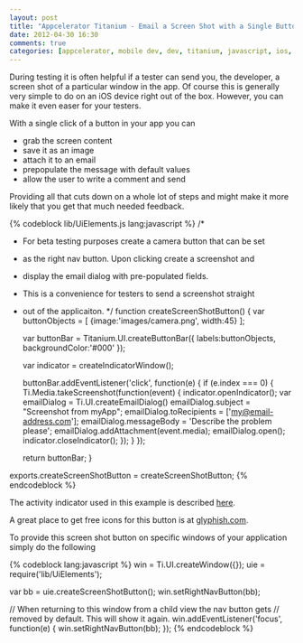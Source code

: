 ```yaml
---
layout: post
title: "Appcelerator Titanium - Email a Screen Shot with a Single Button Click"
date: 2012-04-30 16:30
comments: true
categories: [appcelerator, mobile dev, dev, titanium, javascript, ios, testing]
---
```

During testing it is often helpful if a tester can send you, the developer, a screen shot of a particular window in the app.
Of course this is generally very simple to do on an iOS device right out of the box. However, you can make it even easer for your testers.
<!-- more -->
With a single click of a button in your app you can

* grab the screen content
* save it as an image
* attach it to an email
* prepopulate the message with default values
* allow the user to write a comment and send

Providing all that cuts down on a whole lot of steps and might make it more likely that you get that much needed feedback.

{% codeblock lib/UiElements.js lang:javascript %}
/*
 * For beta testing purposes create a camera button that can be set
 * as the right nav button. Upon clicking create a screenshot and
 * display the email dialog with pre-populated fields.
 * This is a convenience for testers to send a screenshot straight
 * out of the applicaiton.
 */
function createScreenShotButton() {
    var buttonObjects = [
        {image:'images/camera.png', width:45}
    ];

    var buttonBar = Titanium.UI.createButtonBar({
        labels:buttonObjects,
        backgroundColor:'#000'
    });

    var indicator = createIndicatorWindow();

    buttonBar.addEventListener('click', function(e) {
        if (e.index === 0) {
            Ti.Media.takeScreenshot(function(event) {
                indicator.openIndicator();
                var emailDialog = Ti.UI.createEmailDialog()
                emailDialog.subject = "Screenshot from myApp";
                emailDialog.toRecipients = ['my@email-address.com'];
                emailDialog.messageBody = 'Describe the problem please';
                emailDialog.addAttachment(event.media);
                emailDialog.open();
                indicator.closeIndicator();
            });
        }
    });

    return buttonBar;
}

exports.createScreenShotButton = createScreenShotButton;
{% endcodeblock %}

The activity indicator used in this example is described [here](/blog/2012/03/19/appcelerator-titanium-a-nice-looking-activity-indicator-window).

A great place to get free icons for this button is at [glyphish.com](http://glyphish.com/).

To provide this screen shot button on specific windows of your application simply do the following

{% codeblock lang:javascript %}
win = Ti.UI.createWindow({});
uie = require('lib/UiElements');

var bb = uie.createScreenShotButton();
win.setRightNavButton(bb);

// When returning to this window from a child view the nav button gets
// removed by default. This will show it again.
win.addEventListener('focus', function(e) {
    win.setRightNavButton(bb);
});
{% endcodeblock %}


